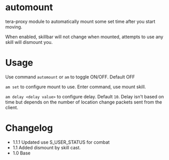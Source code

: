 # automount

tera-proxy module to automatically mount some set time after you start moving.

When enabled, skillbar will not change when mounted, attempts to use any skill will dismount you.

# Usage

Use command `automount` or `am` to toggle ON/OFF. Default OFF

`am set` to configure mount to use. Enter command, use mount skill.

`am delay <delay value>` to configure delay. Default `10`. Delay isn't based on time but depends on the number of location change packets sent from the client.

# Changelog
- 1.1.1 Updated use S_USER_STATUS for combat
- 1.1 Added dismount by skill cast.
- 1.0 Base